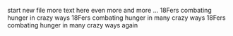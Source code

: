 start new file
more text here
even more
and more
...
18Fers combating hunger in crazy ways
18Fers combating hunger in many crazy ways
18Fers combating hunger in many crazy ways again
